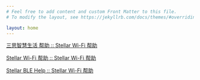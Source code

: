 ```yaml
---
# Feel free to add content and custom Front Matter to this file.
# To modify the layout, see https://jekyllrb.com/docs/themes/#overriding-theme-defaults

layout: home
---
```


[三思智慧生活 帮助 :: Stellar Wi-Fi 帮助](https://stellarhelp.sansistellar.com/zhs/stellar_home/)

[Stellar Wi-Fi 帮助 :: Stellar Wi-Fi 帮助](https://stellarhelp.sansistellar.com/zhs/stellar_wifi/)

[Stellar BLE Help :: Stellar Wi-Fi 帮助](https://stellarhelp.sansistellar.com/zhs/stellar_ble/)
